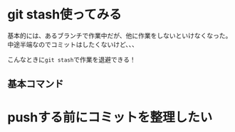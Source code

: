 # git stash使ってみる
基本的には、あるブランチで作業中だが、他に作業をしないといけなくなった。  
中途半端なのでコミットはしたくないけど、、、

こんなときに`git stash`で作業を退避できる！


## 基本コマンド








# pushする前にコミットを整理したい


